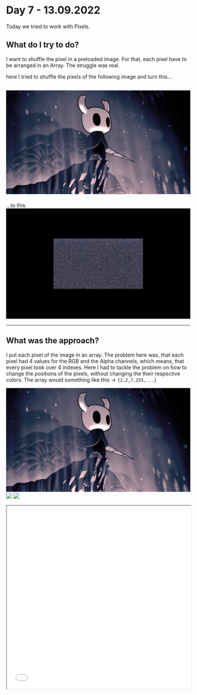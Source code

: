 # **Day 7 - 13.09.2022**
Today we tried to work with Pixels. 

## What do I try to do? 

I want to shuffle the pixel in a preloaded image. For that, each pixel have to be arranged in an Array. The struggle was real.

here I tried to shuffle the pixels of the following image and turn this...

![Hollow_knight](01/hollow-knight_6018152.png 'Hollow Knight')
---
 
...to this.
![Noise](01/download.png 'Hollow knight noise')

---
## What was the approach?
I put each pixel of the image in an array. The problem here was, that each pixel had 4 values for the RGB and the Alpha channels, which means, that every pixel took over 4 indexes. Here I had to tackle the problem on how to change the positions of the pixels, without changing the their respective colors. The array would something like this -> `{2,2,7,255,...}`

<p float="left">
  <img src="/content/day07/01/hollow-knight_6018152.png"></>
  <img src="/img2.png" width="100" /> 
  <img src="/img3.png" width="100" />
</p>

<iframe src="01/index.html" width="100%" height="500px"></iframe>
